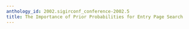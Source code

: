 ```yaml
---
anthology_id: 2002.sigirconf_conference-2002.5
title: The Importance of Prior Probabilities for Entry Page Search
---
```

